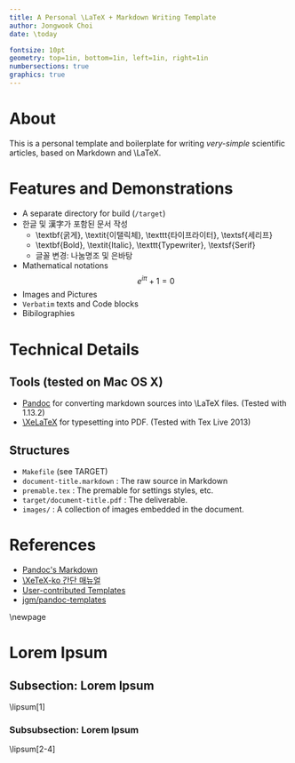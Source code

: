 ```yaml
---
title: A Personal \LaTeX + Markdown Writing Template
author: Jongwook Choi
date: \today

fontsize: 10pt
geometry: top=1in, bottom=1in, left=1in, right=1in
numbersections: true
graphics: true
---
```



# About

This is a personal template and boilerplate
for writing *very-simple* scientific articles, based on Markdown and \LaTeX.

# Features and Demonstrations

- A separate directory for build (`/target`)
- 한글 및 漢字가 포함된 문서 작성
    - \textbf{굵게}, \textit{이탤릭체}, \texttt{타이프라이터}, \textsf{세리프}
    - \textbf{Bold}, \textit{Italic}, \texttt{Typewriter}, \textsf{Serif}
    - 글꼴 변경: 나눔명조 및 은바탕
- Mathematical notations
$$
e^{i \pi} + 1 = 0
$$
- Images and Pictures
- `Verbatim` texts and Code blocks
- Bibilographies

# Technical Details

## Tools (tested on Mac OS X)

- [Pandoc](http://johnmacfarlane.net/pandoc/) for converting markdown sources into \LaTeX files.
  (Tested with 1.13.2)
- [\XeLaTeX](http://www.xelatex.org/) for typesetting into PDF.
  (Tested with Tex Live 2013)

## Structures

- `Makefile` (see TARGET)
- `document-title.markdown` : The raw source in Markdown
- `premable.tex` : The premable for settings styles, etc.
- `target/document-title.pdf` : The deliverable.
- `images/` : A collection of images embedded in the document.

# References

- [Pandoc's Markdown](http://johnmacfarlane.net/pandoc/README.html#pandocs-markdown)
- [\XeTeX-ko 간단 매뉴얼](http://mirror.hmc.edu/ctan/macros/xetex/generic/xetexko/xetexko-doc.pdf)
- [User-contributed Templates](https://github.com/jgm/pandoc/wiki/User-contributed-templates)
- [jgm/pandoc-templates](https://github.com/jgm/pandoc-templates)



<!------------------------------------------------------------------------>
\newpage

# Lorem Ipsum

## Subsection: Lorem Ipsum

\lipsum[1]

### Subsubsection: Lorem Ipsum

\lipsum[2-4]
